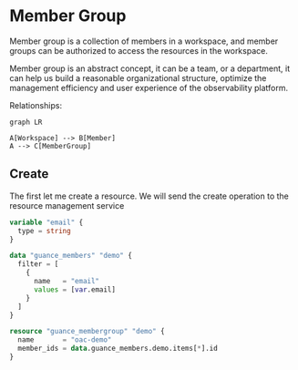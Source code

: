 # Member Group

Member group is a collection of members in a workspace, and member groups can be authorized to access the resources in
the workspace.

Member group is an abstract concept, it can be a team, or a department, it can help us build a reasonable organizational
structure, optimize the management efficiency and user experience of the observability platform.

Relationships:

```mermaid
graph LR

A[Workspace] --> B[Member]
A --> C[MemberGroup]
```

## Create

The first let me create a resource. We will send the create operation to the resource management service

```terraform
variable "email" {
  type = string
}

data "guance_members" "demo" {
  filter = [
    {
      name   = "email"
      values = [var.email]
    }
  ]
}

resource "guance_membergroup" "demo" {
  name       = "oac-demo"
  member_ids = data.guance_members.demo.items[*].id
}

```
